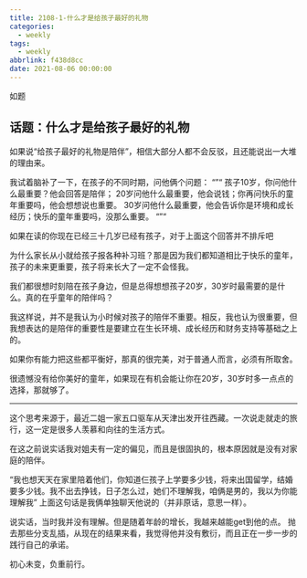 ```yaml
---
title: 2108-1-什么才是给孩子最好的礼物
categories:
  - weekly
tags:
  - weekly
abbrlink: f438d8cc
date: 2021-08-06 00:00:00
---
```

如题
<!-- more -->

## 话题：什么才是给孩子最好的礼物

如果说“给孩子最好的礼物是陪伴”，相信大部分人都不会反驳，且还能说出一大堆的理由来。

我试着脑补了一下，在孩子的不同时期，问他俩个问题：
“”“
孩子10岁，你问他什么最重要？他会回答是陪伴；
20岁问他什么最重要，他会说钱；你再问快乐的童年重要吗，他会想想说也重要。
30岁问他什么最重要，他会告诉你是环境和成长经历；快乐的童年重要吗，没那么重要。
“”“

如果在读的你现在已经三十几岁已经有孩子，对于上面这个回答并不排斥吧	

为什么家长从小就给孩子报各种补习班？那是因为我们都知道相比于快乐的童年，孩子的未来更重要，孩子将来长大了一定不会怪我。

我们都很想时刻陪在孩子身边，但是总得想想孩子20岁，30岁时最需要的是什么。真的在乎童年的陪伴吗？

我这样说，并不是我认为小时候对孩子的陪伴不重要。相反，我也认为很重要，但我想表达的是陪伴的重要性是要建立在生长环境、成长经历和财务支持等基础之上的。

如果你有能力把这些都平衡好，那真的很完美，对于普通人而言，必须有所取舍。

很遗憾没有给你美好的童年，如果现在有机会能让你在20岁，30岁时多一点点的选择，那就够了。

-----

这个思考来源于，最近二姐一家五口驱车从天津出发开往西藏。一次说走就走的旅行，这一定是很多人羡慕和向往的生活方式。

在这之前说实话我对姐夫有一定的偏见，而且是很固执的，根本原因就是没有对家庭的陪伴。

“我也想天天在家里陪着他们，你知道仨孩子上学要多少钱，将来出国留学，结婚要多少钱。我不出去挣钱，日子怎么过，她们不理解我，咱俩是男的，我以为你能理解我”
上面这句话是我俩单独聊天他说的（并非原话，意思一样）。

说实话，当时我并没有理解。但是随着年龄的增长，我越来越能get到他的点。
抛去那些分支乱插，从现在的结果来看，我觉得他并没有敷衍，而且正在一步一步的践行自己的承诺。

初心未变，负重前行。
